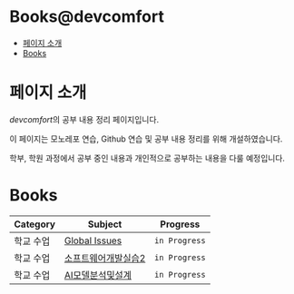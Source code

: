 <h1> Books@devcomfort </h1>

- [페이지 소개](#페이지-소개)
- [Books](#books)

# 페이지 소개

*devcomfort*의 공부 내용 정리 페이지입니다.

이 페이지는 모노레포 연습, Github 연습 및 공부 내용 정리를 위해 개설하였습니다. <br>

학부, 학원 과정에서 공부 중인 내용과 개인적으로 공부하는 내용을 다룰 예정입니다.

# Books

| Category  | Subject                                            | Progress      |
| --------- | -------------------------------------------------- | ------------- |
| 학교 수업 | <a href="/global_issues">Global Issues</a>         | `in Progress` |
| 학교 수업 | <a href="/sw_practice2">소프트웨어개발실습2</a>    | `in Progress` |
| 학교 수업 | <a href="ai_models_and_techs">AI모델분석및설계</a> | `in Progress` |
